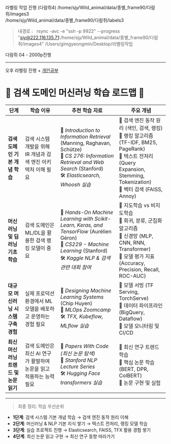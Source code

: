 라벨링 작업 진행 (다람쥐4)
/home/sjy/Wild_animal/data/종별_frame90/다람쥐/images3  
/home/sjy/Wild_animal/data/종별_frame90/다람쥐/labels3

> 내경로 :    rsync -avc -e "ssh -p 9922" --progress "sjy@222.116.135.71:/home/sjy/Wild_animal/data/종별_frame90/다람쥐/images4"  /Users/gimgyeongmin/Desktop/라벨링작업


다람쥐 04 - 2000p진행 

---

오후 라벨링 진행 + [개인공부](https://wikidocs.net/22530 )


# 📌 검색 도메인 머신러닝 학습 로드맵 🚀

| 단계                      | 학습 이유                                    | 추천 학습 자료                                                                                                                                                                      | 주요 개념                                                                                                                                                       |
| ----------------------- | ---------------------------------------- | ----------------------------------------------------------------------------------------------------------------------------------------------------------------------------- | ----------------------------------------------------------------------------------------------------------------------------------------------------------- |
| **검색 도메인 기본 개념 학습**     | 검색 시스템 개발을 위해 IR 개념과 검색 엔진 아키텍처 이해 필요    | 📖 *Introduction to Information Retrieval* (Manning, Raghavan, Schütze)  <br> 🎥 *CS 276: Information Retrieval and Web Search* (Stanford) <br> 🛠 *Elasticsearch, Whoosh 실습* | 🔹 검색 엔진 동작 원리 (색인, 검색, 랭킹) <br> 🔹 랭킹 알고리즘 (TF-IDF, BM25, PageRank) <br> 🔹 텍스트 전처리 (Query Expansion, Stemming, Tokenization) <br> 🔹 벡터 검색 (FAISS, Annoy) |
| **머신러닝 및 딥러닝 기초 학습**    | 검색 도메인은 ML/DL을 활용한 검색 랭킹 모델이 중요          | 📖 *Hands-On Machine Learning with Scikit-Learn, Keras, and TensorFlow* (Aurélien Géron) <br> 🎥 *CS229 - Machine Learning* (Stanford) <br> 🛠 *Kaggle NLP & 검색 관련 대회 참여*     | 🔹 지도학습 vs 비지도학습 <br> 🔹 회귀, 분류, 군집화 알고리즘 <br> 🔹 신경망 (MLP, CNN, RNN, Transformer) <br> 🔹 모델 평가 지표 (Accuracy, Precision, Recall, ROC-AUC)                  |
| **대규모 머신러닝 시스템 구축 경험**  | 실제 프로덕션 환경에서 ML 모델을 배포하고 운영하는 경험 필요      | 📖 *Designing Machine Learning Systems* (Chip Huyen) <br> 🎥 *MLOps Zoomcamp* <br> 🛠 *TFX, Kubeflow, MLflow 실습*                                                              | 🔹 모델 서빙 (TF Serving, TorchServe) <br> 🔹 데이터 파이프라인 (BigQuery, Dataflow) <br> 🔹 모델 모니터링 및 CI/CD                                                            |
| **최신 머신러닝 트렌드 및 논문 읽기** | 검색 도메인은 최신 AI 연구가 활발하여 논문을 읽고 적용하는 능력 필요 | 📄 *Papers With Code (최신 논문 탐색)* <br> 🎥 *Stanford NLP Lecture Series* <br> 🛠 *Hugging Face transformers 실습*                                                                 | 🔹 최신 연구 트렌드 학습 <br> 🔹 핵심 논문 학습 (BERT, DPR, ColBERT) <br> 🔹 논문 구현 및 실험                                                                                    |

---

>  최종 정리: 학습 우선순위  

-  **1단계**: 검색 시스템 기본 개념 학습 → 검색 엔진 동작 원리 이해  
-  **2단계**: 머신러닝 & NLP 기본 지식 쌓기 → 텍스트 전처리, 랭킹 모델 학습  
-  **3단계**: 실습 프로젝트 진행 → Elasticsearch, FAISS, TFX 활용 경험 쌓기  
-  **4단계**: 최신 논문 읽고 구현 → 최신 연구 동향 따라가기  

